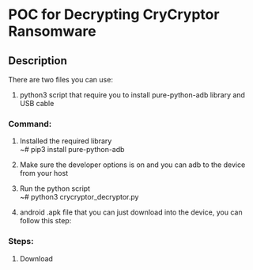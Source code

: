 # POC for Decrypting CryCryptor Ransomware

## Description
There are two files you can use:  
1. python3 script that require you to install pure-python-adb library and USB cable
### Command:
1. Installed the required library  
~# pip3 install pure-python-adb  
2. Make sure the developer options is on and you can adb to the device from your host  
3. Run the python script  
~# python3 crycryptor_decryptor.py

2. android .apk file that you can just download into the device, you can follow this step: 
### Steps:
1. Download 
